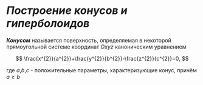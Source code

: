 # _Построение конусов и гиперболоидов_

***Конусом*** называется поверхность, определяемая в некоторой прямоугольной системе координат $Oxyz$ каноническим уравнением

$$
\frac{x^{2}}{a^{2}}+\frac{y^{2}}{b^{2}}-\frac{z^{2}}{c^{2}}=0,
$$

где $a$,$b$,$c$ - положительные параметры, характеризующие конус, причём  $a \geq b$
